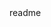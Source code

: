 <snippet>
<content><![CDATA[
# Yunda
[Jackatator.com](http://jacktator.com) is a personal profile. Web design & Web development done by [SK8 Tech](http://sk8techs.com). [SK8 Tech](http://sk8techs.com) is responsible for building the website for it.
## Installation
Web design & web development is done to make sure the website works works on major OS & Browsers, including OS X 10.7 and later, Windows 7 & Later.
## Usage
Web site is to be used on IE9 & Later, Website tested under Safari, Chrome, Firefox
## Contributing
1. Fork it!
2. Create your feature branch: `git checkout -b my-new-feature`
3. Commit your changes: `git commit -am 'Add some feature'`
4. Push to the branch: `git push origin my-new-feature`
5. Submit a pull request :D
## History
This web design and web development is done by [SK8 Tech](http://sk8techs.com)
## Credits
This web design and web development is done by [SK8 Tech](http://sk8techs.com)
## License
This web design and web development is done by [SK8 Tech](http://sk8techs.com) Please contact [@SK8Techs](http://sk8techs.com/contact/) for more information
]]></content>
<tabTrigger>readme</tabTrigger>
</snippet>